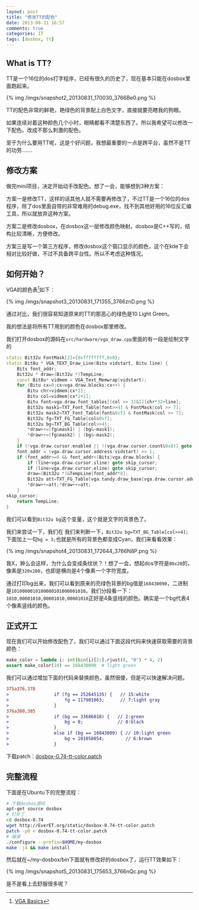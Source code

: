 ```yaml
---
layout: post
title: "修改TT的配色"
date: 2013-08-31 16:57
comments: true
categories: IT
tags: [dosbox, tt]
---
```


## What is TT?
TT是一个16位的dos打字程序，已经有很久的历史了，现在基本只能在dosbox里面跑起来。

{% img /imgs/snapshot2_20130831_170030_3766Be0.png %}

TT的配色非常的鲜艳，艳绿色的背景配上白色文字，直接就要亮瞎我的狗眼。

如果连续对着这种颜色几个小时，眼睛都看不清楚东西了。所以我希望可以修改一下配色。改成不那么刺激的配色。

<!-- more -->

至于为什么要用TT呢，这是个好问题，我想最重要的一点是跨平台，虽然不是TT的功劳.......

## 修改方案

做完mini项目，决定开始动手改配色。想了一会，能够想到3种方案：

方案一是修改TT，这样的话其他人就不需要再修改了，不过TT是一个16位的dos程序，除了dos里面自带的非常难用的debug.exe，找不到其他好用的16位反汇编工具，所以就放弃这种方案。

方案二是修改dosbox，在dosbox这一层修改颜色映射。dosbox是C++写的，结构比较清晰，方便修改。

方案三是写一个第三方程序，修改dosbox这个窗口显示的颜色，这个在kde下会相对比较好做，不过不具备跨平台性。所以不考虑这种情况。

## 如何开始？

VGA的颜色表[^1]如下：

{% img /imgs/snapshot3_20130831_171355_3766znD.png %}

通过对比，我们很容易知道原来的TT的那恶心的绿色是10 Light Green。

我的想法是将所有TT用到的颜色在dosbox那里修改。

我们打开dosbox的源码在`src/hardware/vga_draw.cpp`里面的有一段是绘制文字的

``` cpp
static Bit32u FontMask[2]={0xffffffff,0x0};
static Bit8u * VGA_TEXT_Draw_Line(Bitu vidstart, Bitu line) {
    Bits font_addr;
    Bit32u * draw=(Bit32u *)TempLine;
    const Bit8u* vidmem = VGA_Text_Memwrap(vidstart);
    for (Bitu cx=0;cx<vga.draw.blocks;cx++) {
        Bitu chr=vidmem[cx*2];
        Bitu col=vidmem[cx*2+1];
        Bitu font=vga.draw.font_tables[(col >> 3)&1][chr*32+line];
        Bit32u mask1=TXT_Font_Table[font>>4] & FontMask[col >> 7];
        Bit32u mask2=TXT_Font_Table[font&0xf] & FontMask[col >> 7];
        Bit32u fg=TXT_FG_Table[col&0xf];
        Bit32u bg=TXT_BG_Table[col>>4];
        *draw++=(fg&mask1) | (bg&~mask1);
        *draw++=(fg&mask2) | (bg&~mask2);
    }
    if (!vga.draw.cursor.enabled || !(vga.draw.cursor.count&0x8)) goto skip_cursor;
    font_addr = (vga.draw.cursor.address-vidstart) >> 1;
    if (font_addr>=0 && font_addr<(Bits)vga.draw.blocks) {
        if (line<vga.draw.cursor.sline) goto skip_cursor;
        if (line>vga.draw.cursor.eline) goto skip_cursor;
        draw=(Bit32u *)&TempLine[font_addr*8];
        Bit32u att=TXT_FG_Table[vga.tandy.draw_base[vga.draw.cursor.address+1]&0xf];
        *draw++=att;*draw++=att;
    }
skip_cursor:
    return TempLine;
}
```
我们可以看到`Bit32u bg`这个变量，这个就是文字的背景色了。

我们来尝试一下，我们在
我们来判断一下，`Bit32u bg=TXT_BG_Table[col>>4];`下面加上一句`bg = 3;`也就是所有的背景色都变成Cyan，我们来看看效果：

{% img /imgs/snapshot4_20130831_172644_3766N8P.png %}

我X，肿么会这样，为什么会变成条纹状？！想了一会，想起dos字符是`80x20`的，像素是`320x200`，也即是横向是4个像素一个字符宽度。

通过打印bg出来，我们可以看到原来的亮绿色背景的bg值是`168430090`，二进制是`1010000010100000101000001010`。我们分段看一下： `1010,00001010,00001010,00001010`正好是4条竖线的颜色。确实是一个bg代表4个像素竖线的颜色。

## 正式开工

现在我们可以开始修改配色了，我们可以通过下面这段代码来快速获取需要的背景颜色：

``` python
make_color = lambda i: int(bin(i)[2:].rjust(8, "0") * 4, 2)
assert make_color(10) == 168430090  # light green
```

我们可以通过增加下面的代码来替换颜色，虽然很傻，但是可以快速解决问题。

``` diff
375a376,378
>                 if (fg == 252645135) {   // 15:white
>                     fg = 117901063;      // 7:light gray
>                 }
376a380,385
>                 if (bg == 33686018) {   // 2:green
>                     bg = 0;             // 0:black
>                 }
>                 else if (bg == 16843009) { // 10:light green
>                     bg = 101058054;        // 6:brown
>                 }
```

下载patch：[dosbox-0.74-tt-color.patch](/static/dosbox-0.74-tt-color.patch )

## 完整流程

下面是在Ubuntu下的完整流程：

``` bash
# 下载dosbox源码
apt-get source dosbox
# 打补丁
cd dosbox-0.74
wget http://EverET.org/static/dosbox-0.74-tt-color.patch
patch -p0 < dosbox-0.74-tt-color.patch
# 编译
./configure --prefix=$HOME/my-dosbox
make -j4 && make install
```

然后就在~/my-dosbox/bin下面就有修改好的dosbox了，运行TT效果如下：

{% img /imgs/snapshot5_20130831_175653_3766nQc.png %}

是不是看上去舒服很多呢？

[^1]: [VGA Basics](http://www.brackeen.com/vga/basics.html )
